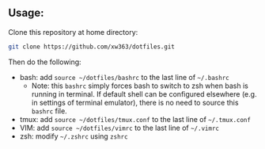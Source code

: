 ## Usage:
Clone this repository at home directory:
```bash
git clone https://github.com/xw363/dotfiles.git
```

Then do the following:
- bash: add `source ~/dotfiles/bashrc` to the last line of `~/.bashrc`
    * Note: this `bashrc` simply forces bash to switch to zsh when bash is
    running in terminal. If default shell can be configured elsewhere (e.g. in
    settings of terminal emulator), there is no need to source this `bashrc`
    file.
- tmux: add `source ~/dotfiles/tmux.conf` to the last line of `~/.tmux.conf`
- VIM: add `source ~/dotfiles/vimrc` to the last line of `~/.vimrc`
- zsh: modify `~/.zshrc` using `zshrc`
